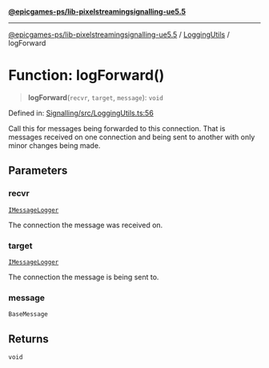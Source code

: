 [**@epicgames-ps/lib-pixelstreamingsignalling-ue5.5**](../../README.md)

***

[@epicgames-ps/lib-pixelstreamingsignalling-ue5.5](../../README.md) / [LoggingUtils](../README.md) / logForward

# Function: logForward()

> **logForward**(`recvr`, `target`, `message`): `void`

Defined in: [Signalling/src/LoggingUtils.ts:56](https://github.com/mcottontensor/PixelStreamingInfrastructure/blob/1c2e89b140492a0711bcb88268b18a037a27dc45/Signalling/src/LoggingUtils.ts#L56)

Call this for messages being forwarded to this connection. That is messages received on
one connection and being sent to another with only minor changes being made.

## Parameters

### recvr

[`IMessageLogger`](../interfaces/IMessageLogger.md)

The connection the message was received on.

### target

[`IMessageLogger`](../interfaces/IMessageLogger.md)

The connection the message is being sent to.

### message

`BaseMessage`

## Returns

`void`
